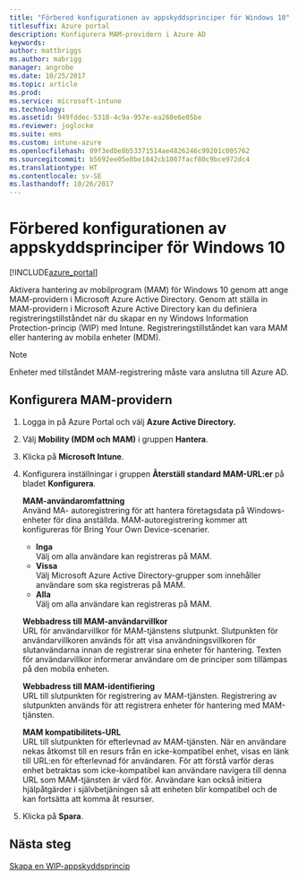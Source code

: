 ```yaml
---
title: "Förbered konfigurationen av appskyddsprinciper för Windows 10"
titlesuffix: Azure portal
description: Konfigurera MAM-providern i Azure AD
keywords: 
author: mattbriggs
ms.author: mabrigg
manager: angrobe
ms.date: 10/25/2017
ms.topic: article
ms.prod: 
ms.service: microsoft-intune
ms.technology: 
ms.assetid: 949fddec-5318-4c9a-957e-ea260e6e05be
ms.reviewer: joglocke
ms.suite: ems
ms.custom: intune-azure
ms.openlocfilehash: 09f3edbe8b53371514ae4826246c99201c005762
ms.sourcegitcommit: b5692ee05e8be1842cb1007facf80c9bce972dc4
ms.translationtype: HT
ms.contentlocale: sv-SE
ms.lasthandoff: 10/26/2017
---
```

# <a name="get-ready-to-configure-app-protection-policies-for-windows-10"></a>Förbered konfigurationen av appskyddsprinciper för Windows 10

[!INCLUDE[azure_portal](./includes/azure_portal.md)]

Aktivera hantering av mobilprogram (MAM) för Windows 10 genom att ange MAM-providern i Microsoft Azure Active Directory. Genom att ställa in MAM-providern i Microsoft Azure Active Directory kan du definiera registreringstillståndet när du skapar en ny Windows Information Protection-princip (WIP) med Intune. Registreringstillståndet kan vara MAM eller hantering av mobila enheter (MDM).

> [!NOTE]
> Enheter med tillståndet MAM-registrering måste vara anslutna till Azure AD.

## <a name="to-configure-the-mam-provider"></a>Konfigurera MAM-providern

1. Logga in på Azure Portal och välj **Azure Active Directory.**

2. Välj **Mobility (MDM och MAM)** i gruppen **Hantera**.

3. Klicka på **Microsoft Intune**.

4. Konfigurera inställningar i gruppen **Återställ standard MAM-URL:er** på bladet **Konfigurera**.

    **MAM-användaromfattning**  
      Använd MA- autoregistrering för att hantera företagsdata på Windows-enheter för dina anställda. MAM-autoregistrering kommer att konfigureras för Bring Your Own Device-scenarier.<ul><li>**Inga**<br>Välj om alla användare kan registreras på MAM.</li><li>**Vissa**<br>Välj Microsoft Azure Active Directory-grupper som innehåller användare som ska registreras på MAM.</li><li>**Alla**<br>Välj om alla användare kan registreras på MAM.</li></ul>

    **Webbadress till MAM-användarvillkor**  
     URL för användarvillkor för MAM-tjänstens slutpunkt. Slutpunkten för användarvillkoren används för att visa användningsvillkoren för slutanvändarna innan de registrerar sina enheter för hantering. Texten för användarvillkor informerar användare om de principer som tillämpas på den mobila enheten.

    **Webbadress till MAM-identifiering**  
    URL till slutpunkten för registrering av MAM-tjänsten. Registrering av slutpunkten används för att registrera enheter för hantering med MAM-tjänsten.

    **MAM kompatibilitets-URL**  
      URL till slutpunkten för efterlevnad av MAM-tjänsten. När en användare nekas åtkomst till en resurs från en icke-kompatibel enhet, visas en länk till URL:en för efterlevnad för användaren. För att förstå varför deras enhet betraktas som icke-kompatibel kan användare navigera till denna URL som MAM-tjänsten är värd för. Användare kan också initiera hjälpåtgärder i självbetjäningen så att enheten blir kompatibel och de kan fortsätta att komma åt resurser.

5.  Klicka på **Spara**.

## <a name="next-steps"></a>Nästa steg

[Skapa en WIP-appskyddsprincip](windows-information-protection-policy-create.md)

